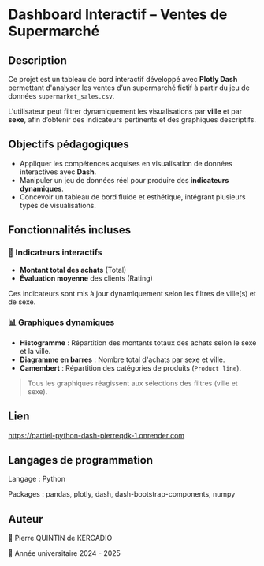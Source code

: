 # Dashboard Interactif – Ventes de Supermarché

## Description

Ce projet est un tableau de bord interactif développé avec **Plotly Dash** permettant d'analyser les ventes d’un supermarché fictif à partir du jeu de données `supermarket_sales.csv`.

L'utilisateur peut filtrer dynamiquement les visualisations par **ville** et par **sexe**, afin d’obtenir des indicateurs pertinents et des graphiques descriptifs.

## Objectifs pédagogiques

- Appliquer les compétences acquises en visualisation de données interactives avec **Dash**.
- Manipuler un jeu de données réel pour produire des **indicateurs dynamiques**.
- Concevoir un tableau de bord fluide et esthétique, intégrant plusieurs types de visualisations.

## Fonctionnalités incluses

### 🎯 Indicateurs interactifs
- **Montant total des achats** (Total)  
- **Évaluation moyenne** des clients (Rating)

Ces indicateurs sont mis à jour dynamiquement selon les filtres de ville(s) et de sexe.

### 📊 Graphiques dynamiques
- **Histogramme** : Répartition des montants totaux des achats selon le sexe et la ville.
- **Diagramme en barres** : Nombre total d'achats par sexe et ville.
- **Camembert** : Répartition des catégories de produits (`Product line`).

> Tous les graphiques réagissent aux sélections des filtres (ville et sexe).



## Lien

https://partiel-python-dash-pierreqdk-1.onrender.com


## Langages de programmation

Langage : Python

Packages : pandas, plotly, dash, dash-bootstrap-components, numpy


## Auteur 

📌 Pierre QUINTIN de KERCADIO

📅 Année universitaire 2024 - 2025

